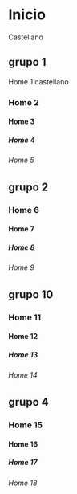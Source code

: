 # Inicio

Castellano

## grupo 1

Home 1 castellano

### Home 2

#### Home 3

##### Home 4

###### Home 5

## grupo 2

### Home 6

#### Home 7

##### Home 8

###### Home 9

## grupo 10

### Home 11

#### Home 12

##### Home 13

###### Home 14

## grupo 4

### Home 15

#### Home 16

##### Home 17

###### Home 18